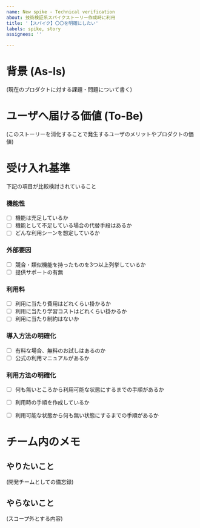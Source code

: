 ```yaml
---
name: New spike - Technical verification
about: 技術検証系スパイクストーリー作成時に利用
title: '【スパイク】〇〇を明確にしたい'
labels: spike, story
assignees: ''

---
```


# 背景 (As-Is)
(現在のプロダクトに対する課題・問題について書く)


# ユーザへ届ける価値 (To-Be)
(このストーリーを消化することで発生するユーザのメリットやプロダクトの価値)


# 受け入れ基準

下記の項目が比較検討されていること

### 機能性
- [ ] 機能は充足しているか
- [ ] 機能として不足している場合の代替手段はあるか
- [ ] どんな利用シーンを想定しているか

### 外部要因
- [ ] 競合・類似機能を持ったものを3つ以上列挙しているか
- [ ] 提供サポートの有無

### 利用料
- [ ] 利用に当たり費用はどれくらい掛かるか
- [ ] 利用に当たり学習コストはどれくらい掛かるか
- [ ] 利用に当たり制約はないか

### 導入方法の明確化
- [ ] 有料な場合、無料のお試しはあるのか
- [ ] 公式の利用マニュアルがあるか

### 利用方法の明確化
- [ ] 何も無いところから利用可能な状態にするまでの手順があるか
- [ ] 利用時の手順を作成しているか
- [ ] 利用可能な状態から何も無い状態にするまでの手順があるか


# チーム内のメモ

## やりたいこと
(開発チームとしての備忘録)

## やらないこと
(スコープ外とする内容)
